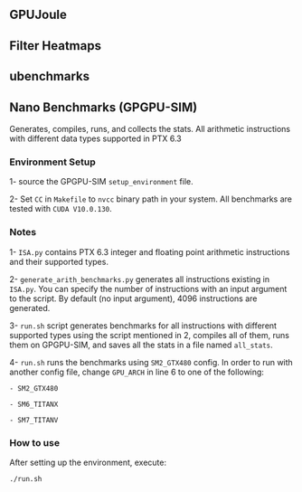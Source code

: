## GPUJoule

## Filter Heatmaps

## ubenchmarks

## Nano Benchmarks (GPGPU-SIM)
Generates, compiles, runs, and collects the stats. All arithmetic instructions with different data types supported in PTX 6.3

### Environment Setup

1- source the GPGPU-SIM ```setup_environment``` file.

2- Set ```CC``` in ```Makefile``` to ```nvcc``` binary path in your system. All benchmarks are tested with ```CUDA V10.0.130```. 

### Notes

1- ```ISA.py``` contains PTX 6.3 integer and floating point arithmetic instructions and their supported types.


2- ```generate_arith_benchmarks.py``` generates all instructions existing in ```ISA.py```. You can specify the number of instructions with an input argument to the script. By default (no input argument), 4096 instructions are generated.

3- ```run.sh``` script generates benchmarks for all instructions with different supported types using the script mentioned in 2, compiles all of them, runs them on GPGPU-SIM, and saves all the stats in a file named ```all_stats```. 

4- ```run.sh``` runs the benchmarks using ```SM2_GTX480``` config. In order to run with another config file, change ```GPU_ARCH``` in line 6 to one of the following:

	- SM2_GTX480

	- SM6_TITANX

	- SM7_TITANV

### How to use

After setting up the environment, execute:

```./run.sh```
